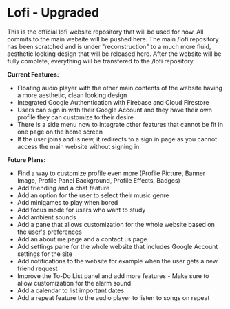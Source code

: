 # Lofi - Upgraded

This is the official lofi website repository that will be used for now. All commits to the main website will be pushed here. The main /lofi repository has been scratched and is under "reconstruction" to a much more fluid, aesthetic looking design that will be released here. After the website will be fully complete, everything will be transfered to the /lofi repository.

**Current Features:**
 - Floating audio player with the other main contents of the website having a more aesthetic, clean looking design
 - Integrated Google Authentication with Firebase and Cloud Firestore
 - Users can sign in with their Google Account and they have their own profile they can customize to their desire
 - There is a side menu now to integrate other features that cannot be fit in one page on the home screen
 - If the user joins and is new, it redirects to a sign in page as you cannot access the main website without signing in.

**Future Plans:**
 - Find a way to customize profile even more (Profile Picture, Banner Image, Profile Panel Background, Profile Effects, Badges)
 - Add friending and a chat feature
 - Add an option for the user to select their music genre
 - Add minigames to play when bored
 - Add focus mode for users who want to study
 - Add ambient sounds
 - Add a pane that allows customization for the whole website based on the user's preferences
 - Add an about me page and a contact us page
 - Add settings pane for the whole website that includes Google Account settings for the site
 - Add notifications to the website for example when the user gets a new friend request
 - Improve the To-Do List panel and add more features - Make sure to allow customization for the alarm sound
 - Add a calendar to list important dates
 - Add a repeat feature to the audio player to listen to songs on repeat
